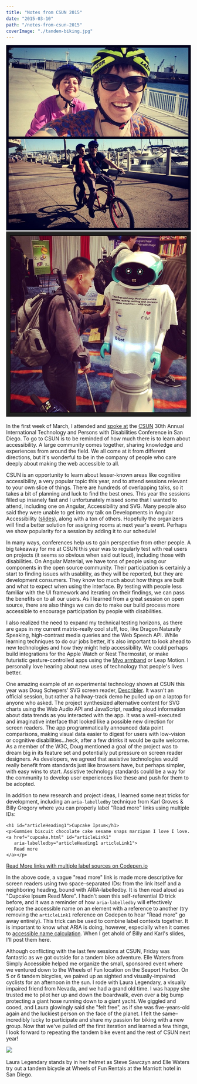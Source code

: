 ```yaml
---
title: "Notes from CSUN 2015"
date: "2015-03-10"
path: "/notes-from-csun-2015"
coverImage: "./tandem-biking.jpg"
---
```


![Horizontallly-split diptych, top photo: Laura Legendary (rear seat) and me (front seat) riding a tandem bicycle on the boardwalk in San Diego, laughing in our helmets. Bottom photo: Victor Tsaran (rear seat) and Mark Sadecki (front seat) riding a tandem bicycle amongst palm trees, boats and water](./tandem-biking.jpg)![A blind man talking to a robot](./csun-robot-man.jpg)

In the first week of March, I attended and [spoke at](http://www.csun.edu/cod/conference/2015/sessions/index.php/public/presentations/view/172 "Developments in Angular.js Accessibility, Link opens in a new window") the [CSUN](http://www.csun.edu/cod "Link opens in a new window") 30th Annual International Technology and Persons with Disabilities Conference in San Diego. To go to CSUN is to be reminded of how much there is to learn about accessibility. A large community comes together, sharing knowledge and experiences from around the field. We all come at it from different directions, but it's wonderful to be in the company of people who care deeply about making the web accessible to all.

CSUN is an opportunity to learn about lesser-known areas like cognitive accessibility, a very popular topic this year, and to attend sessions relevant to your own slice of things. There are hundreds of overlapping talks, so it takes a bit of planning and luck to find the best ones. This year the sessions filled up insanely fast and I unfortunately missed some that I wanted to attend, including one on Angular, Accessibility and SVG. Many people also said they were unable to get into my talk on Developments in Angular Accessibility ([slides](/slides/angular-a11y-csun "Link opens in a new window")), along with a ton of others. Hopefully the organizers will find a better solution for assigning rooms at next year's event. Perhaps we show popularity for a session by adding it to our schedule!

In many ways, conferences help us to gain perspective from other people. A big takeaway for me at CSUN this year was to regularly test with real users on projects (it seems so obvious when said out loud), including those with disabilities. On Angular Material, we have tons of people using our components in the open source community. Their participation is certainly a start to finding issues with usability, as they will be reported, but they are development consumers. They know too much about how things are built and what to expect when using the interface. By testing with people less familiar with the UI framework and iterating on their findings, we can pass the benefits on to all our users. As I learned from a great session on open source, there are also things we can do to make our build process more accessible to encourage participation by people with disabilities.

I also realized the need to expand my technical testing horizons, as there are gaps in my current matrix–really cool stuff, too, like Dragon Naturally Speaking, high-contrast media queries and the Web Speech API. While learning techniques to do our jobs better, it's also important to look ahead to new technologies and how they might help accessibility. We could perhaps build integrations for the Apple Watch or Nest Thermostat, or make futuristic gesture-controlled apps using the [Myo armband](https://www.thalmic.com/en/myo/ "Link opens in a new window") or Leap Motion. I personally love hearing about new uses of technology that people's lives better.

One amazing example of an experimental technology shown at CSUN this year was Doug Schepers' SVG screen reader, [Describler](https://github.com/shepazu/describler "Link opens in a new window"). It wasn't an official session, but rather a hallway-track demo he pulled up on a laptop for anyone who asked. The project synthesized alternative content for SVG charts using the Web Audio API and JavaScript, reading aloud information about data trends as you interacted with the app. It was a well-executed and imaginative interface that looked like a possible new direction for screen readers. The app programmatically announced data point comparisons, making visual data easier to digest for users with low-vision or cognitive disabilities...heck, after a few drinks it would be quite welcome. As a member of the W3C, Doug mentioned a goal of the project was to dream big in its feature set and potentially put pressure on screen reader designers. As developers, we agreed that assistive technologies would really benefit from standards just like browsers have, but perhaps simpler, with easy wins to start. Assistive technology standards could be a way for the community to develop user experiences like these and push for them to be adopted.

In addition to new research and project ideas, I learned some neat tricks for development, including an `aria-labelledby` technique from Karl Groves & Billy Gregory where you can properly label "Read more" links using multiple IDs:

```
<h1 id="articleHeading1">Cupcake Ipsum</h1>
<p>Gummies biscuit chocolate cake sesame snaps marzipan I love I love. 
<a href="cupcake.html" id="articleLink1" 
   aria-labelledby="articleHeading1 articleLink1">
   Read more
</a></p>
```

[Read More links with multiple label sources on Codepen.io](http://codepen.io/marcysutton/pen/JoaVrX "Link opens in a new window")

In the above code, a vague "read more" link is made more descriptive for screen readers using two space-separated IDs: from the link itself and a neighboring heading, bound with ARIA-labelledby. It is then read aloud as "Cupcake Ipsum Read More". I hadn't seen this self-referential ID trick before, and it was a reminder of how `aria-labelledby` will effectively replace the accessible name on an element with a reference to another (try removing the `articleLink1` reference on Codepen to hear "Read more" go away entirely). This trick can be used to combine label contexts together. It is important to know what ARIA is doing, however, especially when it comes to [accessible name calculation](http://www.w3.org/TR/wai-aria/roles#namecalculation "Link opens in a new window"). When I get ahold of Billy and Karl's slides, I'll post them here.

Although conflicting with the last few sessions at CSUN, Friday was fantastic as we got outside for a tandem bike adventure. Elle Waters from Simply Accessible helped me organize the small, sponsored event where we ventured down to the Wheels of Fun location on the Seaport Harbor. On 5 or 6 tandem bicycles, we paired up as sighted and visually-impaired cyclists for an afternoon in the sun. I rode with Laura Legendary, a visually impaired friend from Nevada, and we had a grand old time. I was happy she trusted me to pilot her up and down the boardwalk, even over a big bump protecting a giant hose running down to a giant yacht. We giggled and cooed, and Laura glowingly said she "felt free", as if she was five-years-old again and the luckiest person on the face of the planet. I felt the same–incredibly lucky to participate and share my passion for biking with a new group. Now that we've pulled off the first iteration and learned a few things, I look forward to repeating the tandem bike event and the rest of CSUN next year!

![](https://pbs.twimg.com/media/B_gtDVAVEAAFJk7.jpg)

Laura Legendary stands by in her helmet as Steve Sawczyn and Elle Waters try out a tandem bicycle at Wheels of Fun Rentals at the Marriott hotel in San Diego.
